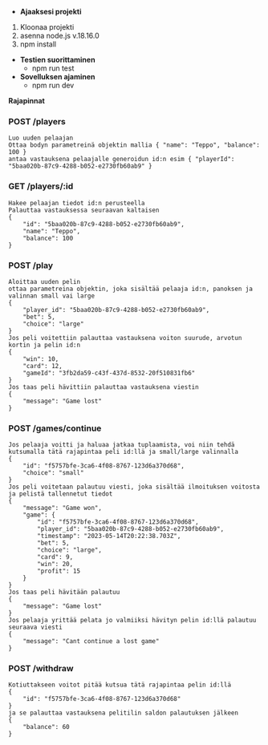 - **Ajaaksesi projekti**
1. Kloonaa projekti
2. asenna node.js v.18.16.0
3. npm install
- **Testien suorittaminen**
  - npm run test
- **Sovelluksen ajaminen**
  - npm run dev

**Rajapinnat**
### POST /players
    Luo uuden pelaajan
    Ottaa bodyn parametreinä objektin mallia { "name": "Teppo", "balance": 100 }
    antaa vastauksena pelaajalle generoidun id:n esim { "playerId": "5baa020b-87c9-4288-b052-e2730fb60ab9" }
### GET /players/:id
    Hakee pelaajan tiedot id:n perusteella
    Palauttaa vastauksessa seuraavan kaltaisen
    {
        "id": "5baa020b-87c9-4288-b052-e2730fb60ab9",
        "name": "Teppo",
        "balance": 100
    }
### POST /play
    Aloittaa uuden pelin
    ottaa parametreina objektin, joka sisältää pelaaja id:n, panoksen ja valinnan small vai large
    {
        "player_id": "5baa020b-87c9-4288-b052-e2730fb60ab9",
        "bet": 5,
        "choice": "large"
    }
    Jos peli voitettiin palauttaa vastauksena voiton suurude, arvotun kortin ja pelin id:n
    {
        "win": 10,
        "card": 12,
        "gameId": "3fb2da59-c43f-437d-8532-20f510831fb6"
    }
    Jos taas peli hävittiin palauttaa vastauksena viestin
    {
        "message": "Game lost"
    }
### POST /games/continue
    Jos pelaaja voitti ja haluaa jatkaa tuplaamista, voi niin tehdä kutsumalla tätä rajapintaa peli id:llä ja small/large valinnalla
    {
        "id": "f5757bfe-3ca6-4f08-8767-123d6a370d68",
        "choice": "small"
    }
    Jos peli voitetaan palautuu viesti, joka sisältää ilmoituksen voitosta ja pelistä tallennetut tiedot
    {
        "message": "Game won",
        "game": {
            "id": "f5757bfe-3ca6-4f08-8767-123d6a370d68",
            "player_id": "5baa020b-87c9-4288-b052-e2730fb60ab9",
            "timestamp": "2023-05-14T20:22:38.703Z",
            "bet": 5,
            "choice": "large",
            "card": 9,
            "win": 20,
            "profit": 15
        }
    }
    Jos taas peli hävitään palautuu
    {
        "message": "Game lost"
    }
    Jos pelaaja yrittää pelata jo valmiiksi hävityn pelin id:llä palautuu seuraava viesti
    {
        "message": "Cant continue a lost game"
    }
### POST /withdraw
    Kotiuttakseen voitot pitää kutsua tätä rajapintaa pelin id:llä
    {
        "id": "f5757bfe-3ca6-4f08-8767-123d6a370d68"
    }
    ja se palauttaa vastauksena pelitilin saldon palautuksen jälkeen
    {
        "balance": 60
    }